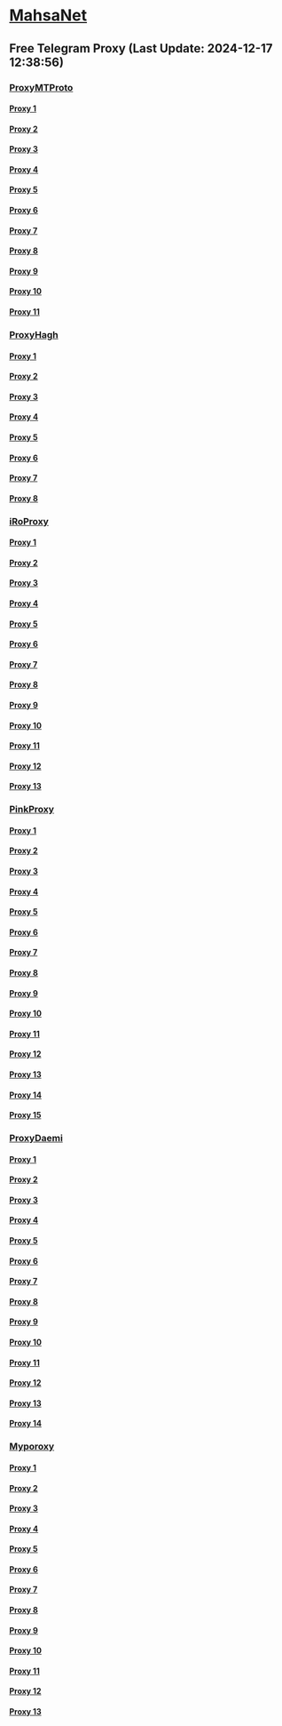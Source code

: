 
# [MahsaNet](https://t.me/mahsa_net)
## Free Telegram Proxy (Last Update: 2024-12-17 12:38:56)
### [ProxyMTProto](https://t.me/ProxyMTProto)
#### [Proxy 1](tg://proxy?server=136.243.171.40&port=534&secret=eeRigzNJvXrFGRMCIMJdEAtY2RueWVrdGFuZXQuY29tZmFyYWthdi5jb212YW4ubmFqdmEuY29tAAAAAAAAAAAAAAAAAAAAAAAAAAAAAAAA)
#### [Proxy 2](tg://proxy?server=new.aychichi.ir&port=443&secret=ee1603010200010001fc030386e24c3add726161682e6972)
#### [Proxy 3](tg://proxy?server=irancell.aychichi.ir&port=443&secret=ee1603010200010001fc030386e24c3add726161682e6972)
#### [Proxy 4](tg://proxy?server=85.10.204.22&port=8443&secret=DDBighLLvXrFGRMCBVJdFQRueWVrdGFuZXQuY29tZmFyYTrhdi5jb212YZ6ubmFqXeEuY29tAAAAAAAAAAAAAAAAAAAAAAAAAAAAAAAAAAAAAAAAAAAAAAAAAAAAAAAAAAAAAAAAAAAAAAAAAAAAAAAAAAAAAAAAAAAAAAAAAAAAAAA)
#### [Proxy 5](tg://proxy?server=108.181.121.220&port=443&secret=EERighJJvXrFGRMCIMJdCQRueWVrdGFuZXQuY29tZmFyYWthdi5jb212YW4ubmFqdmEuY29tAAAAAAAAAAAAAAAAAAAAAAAAAAAAAAAAAAAAAAAAAAAAAAAAAAAAAAAAAAAAAAAAAAAAAAAAAAAAAAAAAAAAAAAAAAAAAAAAAAAAAAA)
#### [Proxy 6](tg://proxy?server=195.201.144.166&port=9090&secret=FgMBAgABAAH8AwOG4kw63QtY2RueWVrdGFuZXQuY29tZmFyYWthdi5jb212YW4ubmFqdmEuY29tAAAAAAAAAAAAAAAAAAAAAAAAAAAAAAAAAAA)
#### [Proxy 7](tg://proxy?server=116.203.200.125&port=9090&secret=FgMBAgABAAH8AwOG4kw63QtY2RueWVrdGFuZXQuY29tZmFyYWthdi5jb212YW4ubmFqdmEuY29tAAAAAAAAAAAAAAAAAAAAAAAAAAAAAAAAAAA)
#### [Proxy 8](tg://proxy?server=49.12.75.40&port=9090&secret=FgMBAgABAAH8AwOG4kw63QtY2RueWVrdGFuZXQuY29tZmFyYWthdi5jb212YW4ubmFqdmEuY29tAAAAAAAAAAAAAAAAAAAAAAAAAAAAAAAAAAA)
#### [Proxy 9](tg://proxy?server=91.107.225.78&port=9090&secret=FgMBAgABAAH8AwOG4kw63QtY2RueWVrdGFuZXQuY29tZmFyYWthdi5jb212YW4ubmFqdmEuY29tAAAAAAAAAAAAAAAAAAAAAAAAAAAAAAAAAAA)
#### [Proxy 10](tg://proxy?server=140.233.187.240&port=8888&secret=FgMBAgABAAH8AwOG4kw63QtY2RueWVrdGFuZXQuY29tZmFyYWthdi5jb212YW4ubmFqdmEuY29tAAAAAAAAAAAAAAAAAAAAAAAAAAAAAAAAAAA)
#### [Proxy 11](tg://proxy?server=140.233.187.239&port=8888&secret=FgMBAgABAAH8AwOG4kw63QtY2RueWVrdGFuZXQuY29tZmFyYWthdi5jb212YW4ubmFqdmEuY29tAAAAAAAAAAAAAAAAAAAAAAAAAAAAAAAAAAA)
### [ProxyHagh](https://t.me/ProxyHagh)
#### [Proxy 1](tg://proxy?server=new.aychichi.ir&port=443&secret=ee1603010200010001fc030386e24c3add726161682e6972)
#### [Proxy 2](tg://proxy?server=new.aychichi.ir&port=443&secret=ee1603010200010001fc030386e24c3add726161682e6972)
#### [Proxy 3](tg://proxy?server=new.aychichi.ir&port=443&secret=ee1603010200010001fc030386e24c3add726161682e6972)
#### [Proxy 4](tg://proxy?server=new.aychichi.ir&port=443&secret=ee1603010200010001fc030386e24c3add726161682e6972)
#### [Proxy 5](tg://proxy?server=new.aychichi.ir&port=443&secret=ee1603010200010001fc030386e24c3add726161682e6972)
#### [Proxy 6](tg://proxy?server=new.aychichi.ir&port=443&secret=ee1603010200010001fc030386e24c3add726161682e6972)
#### [Proxy 7](tg://proxy?server=new.aychichi.ir&port=443&secret=ee1603010200010001fc030386e24c3add726161682e6972)
#### [Proxy 8](tg://proxy?server=new.aychichi.ir&port=443&secret=ee1603010200010001fc030386e24c3add726161682e6972)
### [iRoProxy](https://t.me/iRoProxy)
#### [Proxy 1](tg://proxy?server=82.153.35.248&port=85&secret=7gD_AA___wD_9VVf______VmLmtvLS0%3D)
#### [Proxy 2](tg://proxy?server=82.153.35.241&port=7&secret=7gD_AA___wD_9VVf______VmLmtvLS0%3D)
#### [Proxy 3](tg://proxy?server=linux.varzesh382.153.35.131.seleniumin.com&port=7&secret=eeNEgYdJvXrFGRMCIMJdCQ)
#### [Proxy 4](tg://proxy?server=82.153.35.245&port=85&secret=7gD_AA___wD_9VVf______VmLmtvLS0%3D)
#### [Proxy 5](tg://proxy?server=82.153.35.246&port=85&secret=7gD_AA___wD_9VVf______VmLmtvLS0%3D)
#### [Proxy 6](tg://proxy?server=78.47.88.6378.47.88.6378.47.88.6378.47.88.6378.47.88.6378.47.88.6378.47.88.6378.47.88.6378.47.88.6378.47.88.6378.47.88.6378.47.88.6378.47.88.6378.47.88.6378.47.88.6378.47.88.6378.47.88.6378.47.88.6378.47.88.63.tooranian1.ir&port=7&secret=7gAA8A8Pd1VV____9QBuLmktLS13d3cuYXBhcmF0LmNvbS0%3D)
#### [Proxy 7](tg://proxy?server=82.153.35.247&port=85&secret=7gD_AA___wD_9VVf______VmLmtvLS0%3D)
#### [Proxy 8](tg://proxy?server=82.153.35.248&port=85&secret=7gD_AA___wD_9VVf______VmLmtvLS0%3D)
#### [Proxy 9](tg://proxy?server=82.153.35.241&port=7&secret=7gD_AA___wD_9VVf______VmLmtvLS0%3D)
#### [Proxy 10](tg://proxy?server=linux.varzesh382.153.35.131.seleniumin.com&port=7&secret=eeNEgYdJvXrFGRMCIMJdCQ)
#### [Proxy 11](tg://proxy?server=82.153.35.245&port=85&secret=7gD_AA___wD_9VVf______VmLmtvLS0%3D)
#### [Proxy 12](tg://proxy?server=82.153.35.246&port=85&secret=7gD_AA___wD_9VVf______VmLmtvLS0%3D)
#### [Proxy 13](tg://proxy?server=78.47.88.6378.47.88.6378.47.88.6378.47.88.6378.47.88.6378.47.88.6378.47.88.6378.47.88.6378.47.88.6378.47.88.6378.47.88.6378.47.88.6378.47.88.6378.47.88.6378.47.88.6378.47.88.6378.47.88.6378.47.88.6378.47.88.63.tooranian1.ir&port=7&secret=7gAA8A8Pd1VV____9QBuLmktLS13d3cuYXBhcmF0LmNvbS0%3D)
### [PinkProxy](https://t.me/PinkProxy)
#### [Proxy 1](tg://proxy?server=176.65.135.18&port=4045&secret=7gAA8A8Pd__1VV______9QB2LmMtLS0=)
#### [Proxy 2](tg://proxy?server=176.65.135.19&port=4045&secret=7gAA8A8Pd__1VV______9QB2LmMtLS0=)
#### [Proxy 3](tg://proxy?server=176.65.135.20&port=4045&secret=7gAA8A8Pd__1VV______9QB2LmMtLS0=)
#### [Proxy 4](tg://proxy?server=176.65.135.24&port=4045&secret=7gAA8A8Pd__1VV______9QB2LmMtLS0=)
#### [Proxy 5](tg://proxy?server=176.65.135.25&port=4045&secret=7gAA8A8Pd__1VV______9QB2LmMtLS0=)
#### [Proxy 6](tg://proxy?server=176.65.135.18&port=4045&secret=7gAA8A8Pd__1VV______9QB2LmMtLS0=)
#### [Proxy 7](tg://proxy?server=176.65.135.19&port=4045&secret=7gAA8A8Pd__1VV______9QB2LmMtLS0=)
#### [Proxy 8](tg://proxy?server=176.65.135.20&port=4045&secret=7gAA8A8Pd__1VV______9QB2LmMtLS0=)
#### [Proxy 9](tg://proxy?server=176.65.135.24&port=4045&secret=7gAA8A8Pd__1VV______9QB2LmMtLS0=)
#### [Proxy 10](tg://proxy?server=176.65.135.25&port=4045&secret=7gAA8A8Pd__1VV______9QB2LmMtLS0=)
#### [Proxy 11](tg://proxy?server=176.65.135.18&port=4045&secret=7gAA8A8Pd__1VV______9QB2LmMtLS0=)
#### [Proxy 12](tg://proxy?server=176.65.135.19&port=4045&secret=7gAA8A8Pd__1VV______9QB2LmMtLS0=)
#### [Proxy 13](tg://proxy?server=176.65.135.20&port=4045&secret=7gAA8A8Pd__1VV______9QB2LmMtLS0=)
#### [Proxy 14](tg://proxy?server=176.65.135.24&port=4045&secret=7gAA8A8Pd__1VV______9QB2LmMtLS0=)
#### [Proxy 15](tg://proxy?server=176.65.135.25&port=4045&secret=7gAA8A8Pd__1VV______9QB2LmMtLS0=)
### [ProxyDaemi](https://t.me/ProxyDaemi)
#### [Proxy 1](tg://proxy?server=like.look-man.info&port=443&secret=1603010200010001fc030386e24c3add)
#### [Proxy 2](tg://proxy?server=103.161.34.27&port=997&secret=eeRighJJvXrFGRMCIMJdCQtY2RueWVrdGFuZXQuY29tZmFyYWthdi5jb212YW4ubmFqdmEuY29tAAAAAAAAAAAAAAAAAAAAAAAAAAAAAAAA)
#### [Proxy 3](tg://proxy?server=103.161.34.15&port=997&secret=eeRighJJvXrFGRMCIMJdCQtY2RueWVrdGFuZXQuY29tZmFyYWthdi5jb212YW4ubmFqdmEuY29tAAAAAAAAAAAAAAAAAAAAAAAAAAAAAAAA)
#### [Proxy 4](tg://proxy?server=103.161.34.25&port=997&secret=eeRighJJvXrFGRMCIMJdCQtY2RueWVrdGFuZXQuY29tZmFyYWthdi5jb212YW4ubmFqdmEuY29tAAAAAAAAAAAAAAAAAAAAAAAAAAAAAAAA)
#### [Proxy 5](tg://proxy?server=103.161.34.17&port=997&secret=eeRighJJvXrFGRMCIMJdCQtY2RueWVrdGFuZXQuY29tZmFyYWthdi5jb212YW4ubmFqdmEuY29tAAAAAAAAAAAAAAAAAAAAAAAAAAAAAAAA)
#### [Proxy 6](tg://proxy?server=barfi.look-man.info&port=443&secret=1603010200010001fc030386e24c3add)
#### [Proxy 7](tg://proxy?server=baran.look-man.info&port=443&secret=1603010200010001fc030386e24c3add)
#### [Proxy 8](tg://proxy?server=cush.gigibofounh.info&port=443&secret=1603010200010001fc030386e24c3add)
#### [Proxy 9](tg://proxy?server=www.asmelonca-ca.co.uk&port=443&secret=1603010200010001fc030386e24c3add)
#### [Proxy 10](tg://proxy?server=g9.rotarindah.info&port=443&secret=1603010200010001fc030386e24c3add)
#### [Proxy 11](tg://proxy?server=tp06.comfortspacecraft.info&port=443&secret=1603010200010001fc030386e24c3add)
#### [Proxy 12](tg://proxy?server=157.90.153.28&port=69&secret=8JEkJukBYNPSy7OH6v7urg%3D%3D)
#### [Proxy 13](tg://proxy?server=37.27.216.52&port=1320&secret=8JEkJukBYNPSy7OH6v7urg%3D%3D)
#### [Proxy 14](tg://proxy?server=91.107.179.8&port=1717&secret=8JEkJukBYNPSy7OH6v7urg%3D%3D)
### [Myporoxy](https://t.me/Myporoxy)
#### [Proxy 1](tg://proxy?server=cloudflare.com.nokia.com.co.uk.do_yo.want_to.clash_with.this.www.microsoft.com.there_is_no.place_like.localhost.www.bing.com.count_with_me.cyou.net.digikala.com.www.enamad.ir.www.google.com.again_to_fight.everyone.i_am.the_internet.atomon-atomonz.info.&port=5777&secret=6HQighJPCNNYVRNB6tdkAg==)
#### [Proxy 2](tg://proxy?server=cloudflare.com.nokia.com.co.uk.do_yo.want_to.clash_with.this.www.microsoft.com.there_is_no.place_like.localhost.www.bing.com.count_with_me.cyou.net.digikala.com.www.enamad.ir.www.google.com.again_to_fight.everyone.i_am.the_internet.voriaz-boriaz.info.&port=4550&secret=DDBighLLvXrFGRMCBVJdFQRueWVrdGFuZXQuY29tZmFyYTrhdi5jb212YZ6ubmFqXeEuY29tAAAAAAAAAAAAAAAAAAAAAAAAAAAAAAAAAAAAAAAAAAAAAAAAAAAAAAAAAAAAAAAAAAAAAAAAAAAAAAAAAAAAAAAAAAAAAAAAAAAAAAA)
#### [Proxy 3](tg://proxy?server=cloudflare.com.nokia.com.co.uk.do_yo.want_to.clash_with.this.www.microsoft.com.there_is_no.place_like.localhost.www.bing.com.count_with_me.cyou.net.digikala.com.www.enamad.ir.www.google.com.again_to_fight.everyone.i_am.the_internet.voriaz-boriaz.info.&port=4550&secret=DDBighLLvXrFGRMCBVJdFQRueWVrdGFuZXQuY29tZmFyYTrhdi5jb212YZ6ubmFqXeEuY29tAAAAAAAAAAAAAAAAAAAAAAAAAAAAAAAAAAAAAAAAAAAAAAAAAAAAAAAAAAAAAAAAAAAAAAAAAAAAAAAAAAAAAAAAAAAAAAAAAAAAAAA)
#### [Proxy 4](tg://proxy?server=cloudflare.com.nokia.com.co.uk.do_yo.want_to.clash_with.this.www.microsoft.com.there_is_no.place_like.localhost.www.bing.com.count_with_me.cyou.net.digikala.com.www.enamad.ir.www.google.com.again_to_fight.everyone.i_am.the_internet.ractorim-bomo.info.&port=443&secret=6HQighJPCNNYVRNB6tdkAg==)
#### [Proxy 5](tg://proxy?server=cloudflare.com.nokia.com.co.uk.do_yo.want_to.clash_with.this.www.microsoft.com.there_is_no.place_like.localhost.www.bing.com.count_with_me.cyou.net.digikala.com.www.enamad.ir.www.google.com.again_to_fight.everyone.i_am.the_internet.voriaz-boriaz.info.&port=4550&secret=DDBighLLvXrFGRMCBVJdFQRueWVrdGFuZXQuY29tZmFyYTrhdi5jb212YZ6ubmFqXeEuY29tAAAAAAAAAAAAAAAAAAAAAAAAAAAAAAAAAAAAAAAAAAAAAAAAAAAAAAAAAAAAAAAAAAAAAAAAAAAAAAAAAAAAAAAAAAAAAAAAAAAAAAA)
#### [Proxy 6](tg://proxy?server=cloudflare.com.nokia.com.co.uk.do_yo.want_to.clash_with.this.www.microsoft.com.there_is_no.place_like.localhost.www.bing.com.count_with_me.cyou.net.digikala.com.www.enamad.ir.www.google.com.again_to_fight.everyone.i_am.the_internet.voriaz-boriaz.info.&port=4550&secret=DDBighLLvXrFGRMCBVJdFQRueWVrdGFuZXQuY29tZmFyYTrhdi5jb212YZ6ubmFqXeEuY29tAAAAAAAAAAAAAAAAAAAAAAAAAAAAAAAAAAAAAAAAAAAAAAAAAAAAAAAAAAAAAAAAAAAAAAAAAAAAAAAAAAAAAAAAAAAAAAAAAAAAAAA)
#### [Proxy 7](tg://proxy?server=cloudflare.com.nokia.com.co.uk.do_yo.want_to.clash_with.this.www.microsoft.com.there_is_no.place_like.localhost.www.bing.com.count_with_me.cyou.net.digikala.com.www.enamad.ir.www.google.com.again_to_fight.everyone.i_am.the_internet.ractorim-bomo.info.&port=443&secret=6HQighJPCNNYVRNB6tdkAg==)
#### [Proxy 8](tg://proxy?server=cloudflare.com.nokia.com.co.uk.do_yo.want_to.clash_with.this.www.microsoft.com.there_is_no.place_like.localhost.www.bing.com.count_with_me.cyou.net.digikala.com.www.enamad.ir.www.google.com.again_to_fight.everyone.i_am.the_internet.atomon-atomonz.info.&port=5777&secret=6HQighJPCNNYVRNB6tdkAg==)
#### [Proxy 9](tg://proxy?server=cloudflare.com.nokia.com.co.uk.do_yo.want_to.clash_with.this.www.microsoft.com.there_is_no.place_like.localhost.www.bing.com.count_with_me.cyou.net.digikala.com.www.enamad.ir.www.google.com.again_to_fight.everyone.i_am.the_internet.voriaz-boriaz.info.&port=4550&secret=DDBighLLvXrFGRMCBVJdFQRueWVrdGFuZXQuY29tZmFyYTrhdi5jb212YZ6ubmFqXeEuY29tAAAAAAAAAAAAAAAAAAAAAAAAAAAAAAAAAAAAAAAAAAAAAAAAAAAAAAAAAAAAAAAAAAAAAAAAAAAAAAAAAAAAAAAAAAAAAAAAAAAAAAA)
#### [Proxy 10](tg://proxy?server=cloudflare.com.nokia.com.co.uk.do_yo.want_to.clash_with.this.www.microsoft.com.there_is_no.place_like.localhost.www.bing.com.count_with_me.cyou.net.digikala.com.www.enamad.ir.www.google.com.again_to_fight.everyone.i_am.the_internet.voriaz-boriaz.info.&port=4550&secret=DDBighLLvXrFGRMCBVJdFQRueWVrdGFuZXQuY29tZmFyYTrhdi5jb212YZ6ubmFqXeEuY29tAAAAAAAAAAAAAAAAAAAAAAAAAAAAAAAAAAAAAAAAAAAAAAAAAAAAAAAAAAAAAAAAAAAAAAAAAAAAAAAAAAAAAAAAAAAAAAAAAAAAAAA)
#### [Proxy 11](tg://proxy?server=cloudflare.com.nokia.com.co.uk.do_yo.want_to.clash_with.this.www.microsoft.com.there_is_no.place_like.localhost.www.bing.com.count_with_me.cyou.net.digikala.com.www.enamad.ir.www.google.com.again_to_fight.everyone.i_am.the_internet.ractorim-bomo.info.&port=443&secret=6HQighJPCNNYVRNB6tdkAg==)
#### [Proxy 12](tg://proxy?server=cloudflare.com.nokia.com.co.uk.do_yo.want_to.clash_with.this.www.microsoft.com.there_is_no.place_like.localhost.www.bing.com.count_with_me.cyou.net.digikala.com.www.enamad.ir.www.google.com.again_to_fight.everyone.i_am.the_internet.voriaz-boriaz.info.&port=4550&secret=DDBighLLvXrFGRMCBVJdFQRueWVrdGFuZXQuY29tZmFyYTrhdi5jb212YZ6ubmFqXeEuY29tAAAAAAAAAAAAAAAAAAAAAAAAAAAAAAAAAAAAAAAAAAAAAAAAAAAAAAAAAAAAAAAAAAAAAAAAAAAAAAAAAAAAAAAAAAAAAAAAAAAAAAA)
#### [Proxy 13](tg://proxy?server=cloudflare.com.nokia.com.co.uk.do_yo.want_to.clash_with.this.www.microsoft.com.there_is_no.place_like.localhost.www.bing.com.count_with_me.cyou.net.digikala.com.www.enamad.ir.www.google.com.again_to_fight.everyone.i_am.the_internet.voriaz-boriaz.info.&port=4550&secret=DDBighLLvXrFGRMCBVJdFQRueWVrdGFuZXQuY29tZmFyYTrhdi5jb212YZ6ubmFqXeEuY29tAAAAAAAAAAAAAAAAAAAAAAAAAAAAAAAAAAAAAAAAAAAAAAAAAAAAAAAAAAAAAAAAAAAAAAAAAAAAAAAAAAAAAAAAAAAAAAAAAAAAAAA)

    